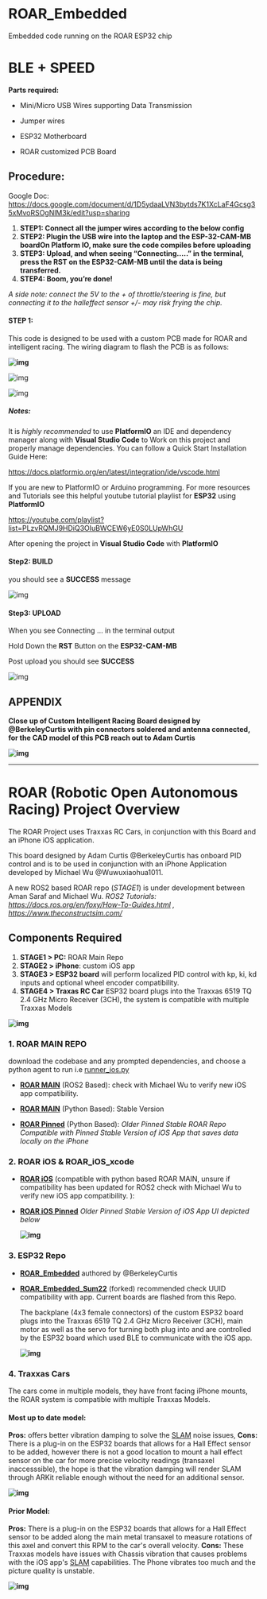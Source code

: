 # ROAR_Embedded
Embedded code running on the ROAR ESP32 chip



# **BLE + SPEED**



**Parts required:**

- Mini/Micro USB Wires supporting Data Transmission

- Jumper wires

- ESP32 Motherboard

- ROAR customized PCB Board

  

## **Procedure:**

Google Doc: https://docs.google.com/document/d/1D5ydaaLVN3bytds7K1XcLaF4Gcsg35xMvoRSOgNlM3k/edit?usp=sharing

1. **STEP1:  Connect all the jumper wires according to the below  config**
2. **STEP2:  Plugin the USB wire into the laptop and the ESP-32-CAM-MB boardOn Platform IO, make sure the code compiles before uploading**
3. **STEP3:  Upload, and when seeing “Connecting…..” in the terminal, press the RST on the ESP32-CAM-MB until the data is being transferred.**
4. **STEP4:  Boom, you’re done!**

*A side note: connect the 5V to the + of throttle/steering is fine, but connecting it to the halleffect sensor +/- may risk frying the chip.*



#### **STEP 1:** 

This code is designed to be used with a custom PCB made for ROAR and intelligent racing. The wiring diagram to flash the PCB is as follows: 

**![img](https://lh3.googleusercontent.com/aU4TQDzP-bojaJTe2CfjARyLG3KweRehD5vFrVFJ7orVl9VL9HCT3HJiBDLcRaB_Diyt_5PEOACz_JJo8E2utp4hUiUggCy6NqVJTcIH252vtcH5woq54lVgdhNA9_WW24DcpcXuCHvhC0-0BIMARpM)**

![img](https://lh4.googleusercontent.com/3XUM5a1xQRVB7GdZLTQaxb3XvHUKfL8oFjTsw2oO_frz2aOBjGtvIBcbhYa-0sCLBsb2t6IqMFptT9bvR5hTGbjtfm490HQ7wgB8zooCRIQ1uzs1X4xr5KM-jqUhItb-Yi7VANNF3h5ZHZ9CdzWh4qY)

![img](https://lh4.googleusercontent.com/xbjtEd9md5aTREAP5z-uRJJXMdOukie_iX5km4-D4KkWtb6obO-NEQwBy0xXRWU8oipFYLT2UDQDHEc-jgjEhtKiKF2TQb_WG2bOzRkfFkRw55uElsic21mfjuxPlRjeYfYblzTZvhycYTc7dxDG8n8)



##### Notes: 

It is *highly recommended* to use **PlatformIO** an IDE and dependency manager along with **Visual Studio Code** to Work on this project and properly manage dependencies. You can follow a Quick Start Installation Guide Here: 

https://docs.platformio.org/en/latest/integration/ide/vscode.html

If you are new to PlatformIO or Arduino programming. For more resources and Tutorials see this helpful youtube tutorial playlist for **ESP32** using **PlatformIO** 

https://youtube.com/playlist?list=PLzvRQMJ9HDiQ3OIuBWCEW6yE0S0LUpWhGU

After opening the project in **Visual Studio Code** with **PlatformIO** 





#### **Step2: BUILD** 

you should see a **SUCCESS** message

![img](https://lh3.googleusercontent.com/PKgQfaZR-yxZYoXrk1KfC5rPwwk9V4rSv-ngRhDM201XC5GSJA7es7_KPJDi835uCXDpj-STdf4qCrzsx-eCcUDcG3J_19XklJdNfsLatb8ayqMwitnvvjVwq32FGMPuU-w0vumQiiy7L96qE980cmQ)



#### **Step3: UPLOAD**

When you see Connecting … in the terminal output

Hold Down the **RST** Button on the **ESP32-CAM-MB**

Post upload you should see **SUCCESS** 

![img](https://lh3.googleusercontent.com/z8YwOJi5jL930u3Jxk7Uk58wpnjFb1fGWcSGzm2h_T_gvZ1ljZgi5hN9MpnejgxcJC_E9LCD2joxw1SpoakCotoE1Zv6IPcjzcLMZT6qskyFyU9qxw3-Lg1-KxF4GnOZYbUPHEvT1lh8Fr2scjHLkuI)







## **APPENDIX**

**Close up of Custom Intelligent Racing Board designed by @BerkeleyCurtis with pin connectors soldered and antenna connected, for the CAD model of this PCB reach out to Adam Curtis**

**![img](https://lh5.googleusercontent.com/_5CbmSSQPpEZKLFRav5T92qPVLagLOwAMwOBYiUagjT51CEtlnuzV4Ts3nJHJGXIHz-fRVB_UfKMB7NYNK84qxA1X8OOqfG1A8FtTtJO9gf-1IFhJs2QqZYod5TNcvEMOcOvd6aCYCLpbYWgO4wG8Os)**







------





# ROAR (Robotic Open Autonomous Racing) Project Overview

The ROAR Project uses Traxxas RC Cars, in conjunction with this Board and an iPhone iOS application.

This board designed by Adam Curtis @BerkeleyCurtis has onboard PID control and is to be used in conjunction with an iPhone Application developed by Michael Wu @Wuwuxiaohua1011. 

A new ROS2 based ROAR repo (*STAGE1*) is under development between Aman Saraf and Michael Wu. *ROS2 Tutorials: https://docs.ros.org/en/foxy/How-To-Guides.html , https://www.theconstructsim.com/*



## Components Required

1. **STAGE1 > PC:** ROAR Main Repo
2. **STAGE2 > iPhone**: custom iOS app 
3. **STAGE3 > ESP32 board** will perform localized PID control with kp, ki, kd inputs and optional wheel encoder compatibility. 
4. **STAGE4 > Traxas RC Car** ESP32 board plugs into the Traxxas 6519 TQ 2.4 GHz Micro Receiver (3CH), the system is compatible with multiple Traxxas Models

**![img](https://lh3.googleusercontent.com/uVoGiKUsqgr40434Kx9hCbRsBUWZtTNs4ff20S4dILfZvpnMF3arnsN92N4PJXCI09QCsOAtOgo_k2eVviRrh5OHbg3CYQOA3KTev-ZYvF60lele371ZTBpil8ylvzvYctMKG681ZWr0f_y0Ze4ko2c)**



### 1. ROAR MAIN REPO

download the codebase and any prompted dependencies, and choose a python agent to run i.e [runner_ios.py](https://github.com/wuxiaohua1011/ROAR/blob/main/runner_ios.py)

- [**ROAR MAIN**](https://github.com/amansrf/ros_roar_streamer) (ROS2 Based): check with Michael Wu to verify new iOS app compatibility. 

- **[ROAR MAIN](https://github.com/wuxiaohua1011/ROAR)** (Python Based): Stable Version 

- [<u>**ROAR Pinned**</u>](https://github.com/ROAR-FLOW/ROAR) (Python Based): *Older Pinned Stable ROAR Repo Compatible with Pinned Stable Version of iOS App that saves data locally on the iPhone*

  

### 2. ROAR iOS & ROAR_iOS_xcode

- [**ROAR iOS**](https://github.com/wuxiaohua1011/ROAR_iOS) (compatible with python based ROAR MAIN, unsure if compatibility has been updated for ROS2 check with Michael Wu to verify new iOS app compatibility. ): 

- **[ROAR iOS Pinned](https://github.com/ROAR-FLOW/ROAR-iOS)** *Older Pinned Stable Version of iOS App UI depicted below*

  **![img](https://lh4.googleusercontent.com/pRB3PmX_njtSBDUEAakYAQlcfMY38UKIL7Fq0uJtciLQpWhwc8b7EabzW4B1pU0ZiKyupc7JdH4udmb398VjrZhc6zlbNn7nEv3RuXxA6eXh6RYtp5WVCV5OkIXH2Nkobem00JnclPdZO7yzW9V7Wq8)**

  

### 3. ESP32 Repo

- [**ROAR_Embedded**](https://github.com/BerkeleyCurtis/ROAR_Embedded) authored by @BerkeleyCurtis 

- **[ROAR_Embedded_Sum22](https://github.com/redspry/ROAR_Embedded_Sum22)** (forked) recommended check UUID compatibility with app. Current boards are flashed from this Repo.

  The backplane (4x3 female connectors) of the custom ESP32 board plugs into the Traxxas 6519 TQ 2.4 GHz Micro Receiver (3CH), main motor as well as the servo for turning both plug into and are controlled by the ESP32 board which used BLE to communicate with the iOS app. 

  **![img](https://lh3.googleusercontent.com/kbovEJ9-SiMCQkNXlgYFODlLYw6I7oBi0RoBwvtbPxhU78a1kLZAW7s_2waaaPin82Lzy1gGLVYltQNKvLVcarmCaERUiTuys6_5_BXRrJ82bolkO0geeygkiSAiM3CB4C2m-ToUfOf-0yAUsYXnYO8)**



### 4. Traxxas Cars

The cars come in multiple models, they have front facing iPhone mounts, the ROAR system is compatible with multiple Traxxas Models. 



#### Most up to date model: 

**Pros:** offers better vibration damping to solve the [SLAM](https://www.andreasjakl.com/basics-of-ar-slam-simultaneous-localization-and-mapping/) noise issues, **Cons:** There is a plug-in on the ESP32 boards that allows for a Hall Effect sensor to be added, however there is not a good location to mount a hall effect sensor on the car for more precise velocity readings (transaxel inaccesssible), the hope is that the vibration damping will render SLAM through ARKit reliable enough without the need for an additional sensor. 

**![img](https://lh3.googleusercontent.com/nUinFWQly-vrpenJO8dpznNdauX3IsnpQLcr9-BnYkquR4QjG2_CCTK2ElUzD3ckl_QcmJuQKdzb9U9GUSdtNCpONuxH632zxpInXlb6QP1QyUEbCxTaRuD-a7TCW338e0NZtLK0iKhTYUQNctz3C0k)**



#### Prior Model: 

 **Pros:** There is a plug-in on the ESP32 boards that allows for a Hall Effect sensor to be added along the main metal transaxel to measure rotations of this axel and convert this RPM to the car's overall velocity. **Cons:** These Traxxas models have issues with Chassis vibration that causes problems with the iOS app's [SLAM](https://www.andreasjakl.com/basics-of-ar-slam-simultaneous-localization-and-mapping/) capabilities. The Phone vibrates too much and the picture quality is unstable. 

**![img](https://lh3.googleusercontent.com/L2wEyqcjGNGG5SQ0RUvfVG1yEdWqHcdfmoofjrXb1iwdYBJ_MU4MhurQ86zWzP-oOVjuMPyszmeCuHxpU-LN4jQxz_wQ3LULSuITEs36OSsMsT2Cml7MA3K1f5TiyS9fkvC__JaGI6AuIPksPhoU6l0)**